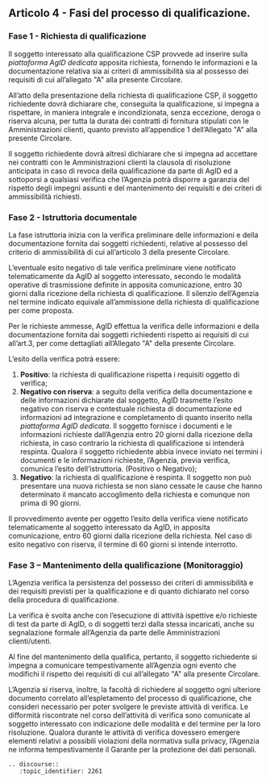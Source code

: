 ## Articolo 4 - Fasi del processo di qualificazione.

### Fase 1 - Richiesta di qualificazione 

Il soggetto interessato alla qualificazione CSP provvede ad inserire sulla
*piattaforma AgID dedicata* apposita richiesta, fornendo le informazioni e la
documentazione relativa sia ai criteri di ammissibilità sia al possesso dei
requisiti di cui all’allegato "A" alla presente Circolare.

All’atto della presentazione della richiesta di qualificazione CSP, il soggetto
richiedente dovrà dichiarare che, conseguita la qualificazione, si impegna a
rispettare, in maniera integrale e incondizionata, senza eccezione, deroga o
riserva alcuna, per tutta la durata dei contratti di fornitura stipulati con le
Amministrazioni clienti, quanto previsto all’appendice 1 dell’Allegato "A" alla
presente Circolare.

Il soggetto richiedente dovrà altresì dichiarare che si impegna ad accettare
nei contratti con le Amministrazioni clienti la clausola di risoluzione
anticipata in caso di revoca della qualificazione da parte di AgID ed a
sottoporsi a qualsiasi verifica che l’Agenzia potrà disporre a garanzia del
rispetto degli impegni assunti e del mantenimento dei requisiti e dei criteri
di ammissibilità richiesti.

### Fase 2 - Istruttoria documentale

La fase istruttoria inizia con la verifica preliminare delle informazioni e
della documentazione fornita dai soggetti richiedenti, relative al possesso del
criterio di ammissibilità di cui all’articolo 3 della presente Circolare.

L’eventuale esito negativo di tale verifica preliminare viene notificato
telematicamente da AgID al soggetto interessato, secondo le modalità operative
di trasmissione definite in apposita comunicazione, entro 30 giorni dalla
ricezione della richiesta di qualificazione. Il silenzio dell’Agenzia nel
termine indicato equivale all’ammissione della richiesta di qualificazione per
come proposta.

Per le richieste ammesse, AgID effettua la verifica delle informazioni e della
documentazione fornita dai soggetti richiedenti rispetto ai requisiti di cui
all’art.3, per come dettagliati all’Allegato "A" della presente Circolare.

L’esito della verifica potrà essere:
1. **Positivo**: la richiesta di qualificazione rispetta i requisiti oggetto di verifica;
2. **Negativo con riserva**: a seguito della verifica della documentazione
   e delle informazioni dichiarate dal soggetto, AgID trasmette l’esito
   negativo con riserva e contestuale richiesta di documentazione ed informazioni
   ad integrazione e completamento di quanto inserito nella *piattaforma AgID
   dedicata*. Il soggetto fornisce i documenti e le informazioni richieste
   dall’Agenzia entro 20 giorni dalla ricezione della richiesta, in caso contrario
   la richiesta di qualificazione si intenderà respinta. Qualora il soggetto
   richiedente abbia invece inviato nei termini i documenti e le informazioni
   richieste, l’Agenzia, previa verifica, comunica l’esito dell’istruttoria.
   (Positivo o Negativo);
3. **Negativo**: la richiesta di qualificazione è respinta. Il soggetto non
   può presentare una nuova richiesta se non siano cessate le cause che
   hanno determinato il mancato accoglimento della richiesta e comunque non prima
   di 90 giorni.

Il provvedimento avente per oggetto l’esito della verifica viene notificato
telematicamente al soggetto interessato da AgID, in apposita comunicazione,
entro 60 giorni dalla ricezione della richiesta. Nel caso di esito negativo con
riserva, il termine di 60 giorni si intende interrotto. 

### Fase 3 – Mantenimento della qualificazione (Monitoraggio)

L’Agenzia verifica la persistenza del possesso dei criteri di ammissibilità e
dei requisiti previsti per la qualificazione e di quanto dichiarato nel corso
della procedura di qualificazione.

La verifica è svolta anche con l’esecuzione di attività ispettive e/o richieste
di test da parte di AgID, o di soggetti terzi dalla stessa incaricati, anche su
segnalazione formale all’Agenzia da parte delle Amministrazioni clienti/utenti. 

Al fine del mantenimento della qualifica, pertanto, il soggetto richiedente si
impegna a comunicare tempestivamente all’Agenzia ogni evento che modifichi il
rispetto dei requisiti di cui all’allegato "A" alla presente Circolare. 

L’Agenzia si riserva, inoltre, la facoltà di richiedere al soggetto ogni
ulteriore documento correlato all’espletamento del processo di qualificazione,
che consideri necessario per poter svolgere le previste attività di verifica.
Le difformità riscontrate nel corso dell’attività di verifica sono comunicate
al soggetto interessato con indicazione delle modalità e del termine per la
loro risoluzione. Qualora durante le attività di verifica dovessero emergere
elementi relativi a possibili violazioni della normativa sulla privacy,
l’Agenzia ne informa tempestivamente il Garante per la protezione dei dati
personali.

```eval_rst
.. discourse::
   :topic_identifier: 2261
```
